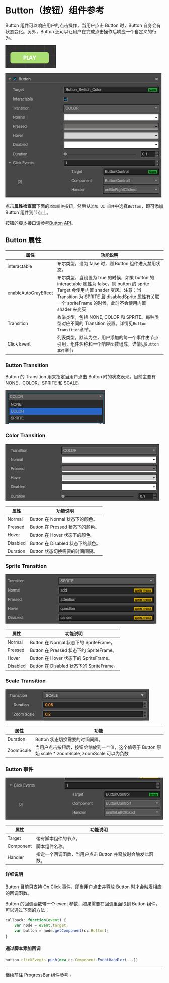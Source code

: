 # Button（按钮）组件参考

Button 组件可以响应用户的点击操作，当用户点击 Button 时，Button 自身会有状态变化。另外，Button 还可以让用户在完成点击操作后响应一个自定义的行为。

![button.png](./button/button.png)

![button-color](./button/button-color.png)

点击**属性检查器**下面的`添加组件`按钮，然后从`添加 UI 组件`中选择`Button`，即可添加 Button 组件到节点上。

按钮的脚本接口请参考[Button API](../api/classes/Button.html)。

## Button 属性

| 属性 |   功能说明
| -------------- | ----------- |
|interactable| 布尔类型，设为 false 时，则 Button 组件进入禁用状态。
|enableAutoGrayEffect| 布尔类型，当设置为 true 的时候，如果 button 的 interactable 属性为 false，则 button 的 sprite Target 会使用内置 shader 变灰。注意：当 Transition 为 SPRITE 且 disabledSprite 属性有关联一个 spriteFrame 的时候，此时不会使用内置 shader 来变灰
|Transition| 枚举类型，包括 NONE, COLOR 和 SPRITE。每种类型对应不同的 Transition 设置。详情见`Button Transition`章节。
|Click Event| 列表类型，默认为空，用户添加的每一个事件由节点引用，组件名称和一个响应函数组成。详情见`Button 事件`章节


### Button Transition
Button 的 Transition 用来指定当用户点击 Button 时的状态表现。目前主要有 NONE，COLOR，SPRITE 和 SCALE。

![transition](./button/transition.png)

### Color Transition

![color-transition](./button/color-transition.png)


| 属性 |   功能说明
| -------------- | ----------- |
|Normal| Button 在 Normal 状态下的颜色。
|Pressed| Button 在 Pressed 状态下的颜色。
|Hover| Button 在 Hover 状态下的颜色。
|Disabled| Button 在 Disabled 状态下的颜色。
|Duration| Button 状态切换需要的时间间隔。

### Sprite Transition

![sprite-transition](./button/sprite-transition.png)

| 属性 |   功能说明
| -------------- | ----------- |
|Normal| Button 在 Normal 状态下的 SpriteFrame。
|Pressed| Button 在 Pressed 状态下的 SpriteFrame。
|Hover| Button 在 Hover 状态下的 SpriteFrame。
|Disabled| Button 在 Disabled 状态下的 SpriteFrame。

### Scale Transition

![scaleTransition](./button/scaleTransition.png)

| 属性 |   功能
| -------------- | ----------- |
|Duration| Button 状态切换需要的时间间隔。
|ZoomScale| 当用户点击按钮后，按钮会缩放到一个值，这个值等于 Button 原始 scale * zoomScale, zoomScale 可以为负数

### Button 事件

![button-event](./button/button-event.png)


| 属性 |   功能说明
| -------------- | ----------- |
|Target| 带有脚本组件的节点。
|Component| 脚本组件名称。
|Handler| 指定一个回调函数，当用户点击 Button 并释放时会触发此函数。

#### 详细说明

Button 目前只支持 On Click 事件，即当用户点击并释放 Button 时才会触发相应的回调函数。

Button 的回调函数带一个 event 参数，如果需要在回调里面取到 Button 组件，可以通过下面的方法：

```js
callback: function(event) {
    var node = event.target;
    var button = node.getComponent(cc.Button);
}
```

#### 通过脚本添加回调

```js
button.clickEvents.push(new cc.Component.EventHandler(...))
```

---

继续前往 [ProgressBar 组件参考](progress.md) 。
